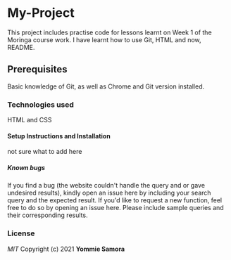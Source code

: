 # My-Project
This project includes practise code for lessons learnt on Week 1 of the Moringa course work. I have learnt how to use Git, HTML and now, README.

## Prerequisites
Basic knowledge of Git, as well as Chrome and Git version installed.

### Technologies used
HTML and CSS

#### Setup Instructions and Installation
not sure what to add here

##### Known bugs
If you find a bug (the website couldn't handle the query and or gave undesired results), kindly open an issue here by including your search query and the expected result.
If you'd like to request a new function, feel free to do so by opening an issue here. Please include sample queries and their corresponding results.

### License
*MIT*
Copyright (c) 2021 **Yommie Samora**
